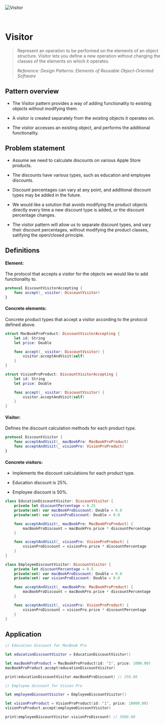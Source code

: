 ![Visitor](https://github.com/user-attachments/assets/e860e3c8-0d4e-4a54-b2c9-ab5def845aea)

<br />

# Visitor

> Represent an operation to be performed on the elements of an object structure. Visitor lets you define a new operation without changing the classes of the elements on which it operates.
>
> _Reference: Design Patterns: Elements of Reusable Object-Oriented Software_

## Pattern overview

- The Visitor pattern provides a way of adding functionality to existing objects without modifying them.

- A visitor is created separately from the existing objects it operates on.

- The visitor accesses an existing object, and performs the additional functionality.

## Problem statement

- Assume we need to calculate discounts on various Apple Store products.

- The discounts have various types, such as education and employee discounts.

- Discount percentages can vary at any point, and additional discount types may be added in the future.

- We would like a solution that avoids modifying the product objects directly every time a new discount type is added, or the discount percentage changes.

- The visitor pattern will allow us to separate discount types, and vary their discount percentages, without modifying the product classes, satifying the open/closed principle.

## Definitions

#### Element:

The protocol that accepts a visitor for the objects we would like to add functionality to.

```swift
protocol DiscountVisitorAccepting {
    func accept(_ visitor: DiscountVisitor)
}
```

#### Concrete elements:

Concrete product types that accept a visitor according to the protocol defined above.

```swift
struct MacBookProProduct: DiscountVisitorAccepting {
    let id: String
    let price: Double

    func accept(_ visitor: DiscountVisitor) {
        visitor.acceptAndVisit(self)
    }
}

struct VisionProProduct: DiscountVisitorAccepting {
    let id: String
    let price: Double

    func accept(_ visitor: DiscountVisitor) {
        visitor.acceptAndVisit(self)
    }
}
```

#### Visitor:

Defines the discount calculation methods for each product type.

```swift
protocol DiscountVisitor {
    func acceptAndVisit(_ macBookPro: MacBookProProduct)
    func acceptAndVisit(_ visionPro: VisionProProduct)
}
```

#### Concrete visitors:

- Implements the discount calculations for each product type.

- Education discount is 25%.

- Employee discount is 50%.

```swift
class EducationDiscountVisitor: DiscountVisitor {
    private let discountPercentage = 0.25
    private(set) var macBookProDiscount: Double = 0.0
    private(set) var visionProDiscount: Double = 0.0

    func acceptAndVisit(_ macBookPro: MacBookProProduct) {
        macBookProDiscount = macBookPro.price * discountPercentage
    }

    func acceptAndVisit(_ visionPro: VisionProProduct) {
        visionProDiscount = visionPro.price * discountPercentage
    }
}

class EmployeeDiscountVisitor: DiscountVisitor {
    private let discountPercentage = 0.5
    private(set) var macBookProDiscount: Double = 0.0
    private(set) var visionProDiscount: Double = 0.0

    func acceptAndVisit(_ macBookPro: MacBookProProduct) {
        macBookProDiscount = macBookPro.price * discountPercentage
    }

    func acceptAndVisit(_ visionPro: VisionProProduct) {
        visionProDiscount = visionPro.price * discountPercentage
    }
}
```

## Application

```swift
// Education discount for MacBook Pro

let educationDiscountVisitor = EducationDiscountVisitor()

let macBookProProduct = MacBookProProduct(id: "1", price: 1000.00)
macBookProProduct.accept(educationDiscountVisitor)

print(educationDiscountVisitor.macBookProDiscount) // 250.00

// Employee discount for Vision Pro

let employeeDiscountVisitor = EmployeeDiscountVisitor()

let visionProProduct = VisionProProduct(id: "1", price: 10000.00)
visionProProduct.accept(employeeDiscountVisitor)

print(employeeDiscountVisitor.visionProDiscount) // 5000.00
```
